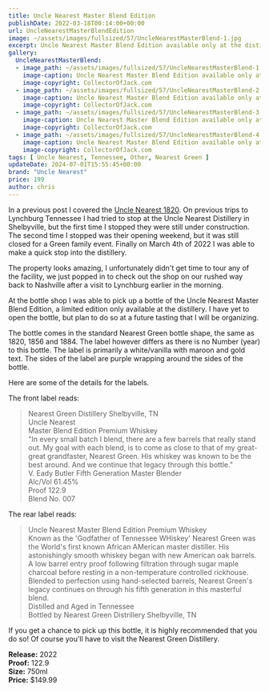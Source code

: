 ```yaml
---
title: Uncle Nearest Master Blend Edition
publishDate: 2022-03-18T00:14:00+00:00
url: UncleNearestMasterBlendEdition
image: ~/assets/images/fullsized/57/UncleNearestMasterBlend-1.jpg
excerpt: Uncle Nearest Master Blend Edition available only at the distillery
gallery:
  UncleNearestMasterBlend:
  - image_path: ~/assets/images/fullsized/57/UncleNearestMasterBlend-1.jpg
    image-caption: Uncle Nearest Master Blend Edition available only at the distillery
    image-copyright: CollectorOfJack.com
  - image_path: ~/assets/images/fullsized/57/UncleNearestMasterBlend-2.jpg
    image-caption: Uncle Nearest Master Blend Edition available only at the distillery
    image-copyright: CollectorOfJack.com
  - image_path: ~/assets/images/fullsized/57/UncleNearestMasterBlend-3.jpg
    image-caption: Uncle Nearest Master Blend Edition available only at the distillery
    image-copyright: CollectorOfJack.com
  - image_path: ~/assets/images/fullsized/57/UncleNearestMasterBlend-4.jpg
    image-caption: Uncle Nearest Master Blend Edition available only at the distillery
    image-copyright: CollectorOfJack.com
tags: [ Uncle Nearest, Tennessee, Other, Nearest Green ]
updateDate: 2024-07-01T15:55:45+00:00
brand: "Uncle Nearest"
price: 199
author: chris
---
```

In a previous post I covered the [Uncle Nearest 1820](https://collectorofjack.com/UncleNearest1820). On previous trips to Lynchburg Tennessee I had  tried to stop at the Uncle Nearest Distillery in Shelbyville, but the first time I stopped they were still under construction. The second time I stopped was their opening weekend, but it was still closed for a Green family event. Finally on March 4th of 2022 I was able to make a quick stop into the distillery.

The property looks amazing, I unfortunately didn't get time to tour any of the facility, we just popped in to check out the shop on our rushed way back to Nashville after a visit to Lynchburg earlier in the morning.

At the bottle shop I was able to pick up a bottle of the Uncle Nearest Master Blend Edition, a limited edition only available at the distillery. I have yet to open the bottle, but plan to do so at a future tasting that I will be organizing.

The bottle comes in the standard Nearest Green bottle shape, the same as 1820, 1856 and 1884. The label however differs as there is no Number (year) to this bottle. The label is primarily a white/vanilla with maroon and gold text. The sides of the label are purple wrapping around the sides of the bottle. 

Here are some of the details for the labels.

The front label reads:
> Nearest Green Distillery Shelbyville, TN  
> Uncle Nearest  
> Master Blend Edition Premium Whiskey  
> "In every small batch I blend, there are a few barrels that really stand out. My goal with each blend, is to come as close to that of my great-great grandfaster, Nearest Green. His whiskey was known to be the best around. And we continue that legacy through this bottle."  
> V. Eady Butler Fifth Generation Master Blender  
> Alc/Vol 61.45%  
> Proof 122.9  
> Blend No. 007  

The rear label reads:

> Uncle Nearest Master Blend Edition Premium Whiskey  
> Known as the 'Godfather of Tennessee WHiskey' Nearest Green was the World's first known African AMerican master distiller. His astonishingly smooth whiskey began with new American oak barrels. A low barrel entry proof following filtration through sugar maple charcoal before resting in a non-temperature controlled rickhouse.  
> Blended to perfection using hand-selected barrels, Nearest Green's legacy continues on through his fifth generation in this masterful blend.  
> Distilled and Aged in Tennessee  
> Bottled by Nearest Green Distrillery Shelbyville, TN  

If you get a chance to pick up this bottle, it is highly recommended that you do so! Of course you'll have to visit the Nearest Green Distillery. 

**Release:** 2022  
**Proof:** 122.9  
**Size:** 750ml  
**Price:** $149.99  


